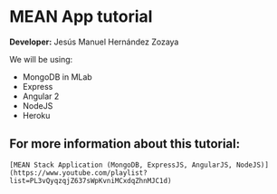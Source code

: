# MEAN App tutorial 

__Developer:__ Jesús Manuel Hernández Zozaya

We will be using:
  * MongoDB in MLab
  * Express
  * Angular 2
  * NodeJS
  * Heroku

## For more information about this tutorial:
    [MEAN Stack Application (MongoDB, ExpressJS, AngularJS, NodeJS)](https://www.youtube.com/playlist?list=PL3vQyqzqjZ637sWpKvniMCxdqZhnMJC1d)
